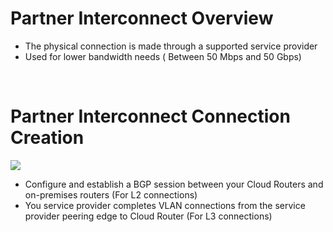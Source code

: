 # Partner Interconnect Overview

* The physical connection is made through a supported service provider
* Used for lower bandwidth needs ( Between 50 Mbps and 50 Gbps)

<br>

# Partner Interconnect Connection Creation

![](/knowledgeVault/Images/partner-interconnect-connection-creation.png)

* Configure and establish a BGP session between your Cloud Routers and on-premises routers (For L2 connections)
* You service provider completes VLAN connections from the service provider peering edge to Cloud Router (For L3 connections)